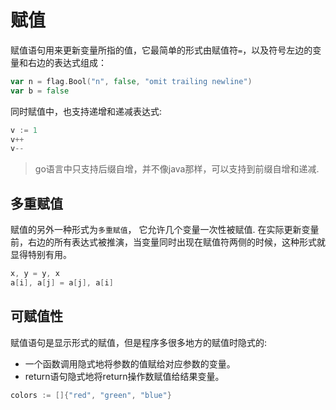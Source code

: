 # 赋值

赋值语句用来更新变量所指的值，它最简单的形式由赋值符`=`，以及符号左边的变量和右边的表达式组成：

```go
var n = flag.Bool("n", false, "omit trailing newline")
var b = false
```

同时赋值中，也支持递增和递减表达式:

```go
v := 1
v++
v--
```

> go语言中只支持后缀自增，并不像java那样，可以支持到前缀自增和递减.



## 多重赋值

赋值的另外一种形式为`多重赋值`， 它允许几个变量一次性被赋值. 在实际更新变量前，右边的所有表达式被推演，当变量同时出现在赋值符两侧的时候，这种形式就显得特别有用。

```go
x, y = y, x
a[i], a[j] = a[j], a[i]
```



## 可赋值性

赋值语句是显示形式的赋值，但是程序多很多地方的赋值时隐式的: 

- 一个函数调用隐式地将参数的值赋给对应参数的变量。
- return语句隐式地将return操作数赋值给结果变量。

```go
colors := []{"red", "green", "blue"}
```

 